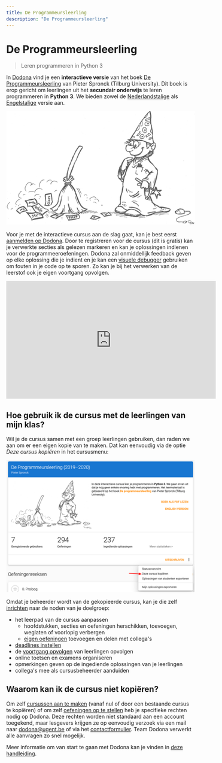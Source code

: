 ```yaml
---
title: De Programmeursleerling
description: "De Programmeursleerling"
---
```


# De Programmeursleerling

> Leren programmeren in Python 3

In [Dodona](../teachers/getting-started) vind je een **interactieve versie** van het boek [De Programmeursleerling](http://www.spronck.net/pythonbook/dutchindex.xhtml) van Pieter Spronck (Tilburg University). Dit boek is erop gericht om leerlingen uit het **secundair onderwijs** te leren programmeren in **Python 3**. We bieden zowel de [Nederlandstalige](https://dodona.ugent.be/nl/courses/293/) als [Engelstalige](https://dodona.ugent.be/nl/courses/293/) versie aan.

![De Programmeursleerling](./codersapprentice.png)

Voor je met de interactieve cursus aan de slag gaat, kan je best eerst [aanmelden op Dodona](../teachers/getting-started/#aanmelden). Door te registreren voor de cursus (dit is gratis) kan je verwerkte secties als gelezen markeren en kan je oplossingen indienen voor de programmeeroefeningen. Dodona zal onmiddellijk feedback geven op elke oplossing die je indient en je kan een [visuele debugger](http://www.pythontutor.com/) gebruiken om fouten in je code op te sporen. Zo kan je bij het verwerken van de leerstof ook je eigen voortgang opvolgen.

<iframe width="560" height="315" src="https://www.youtube.com/embed/CGdVEJk1Y9s" frameborder="0" allow="accelerometer; autoplay; encrypted-media; gyroscope; picture-in-picture" allowfullscreen></iframe>

## Hoe gebruik ik de cursus met de leerlingen van mijn klas?

Wil je de cursus samen met een groep leerlingen gebruiken, dan raden we aan om er een eigen kopie van te maken. Dat kan eenvoudig via de optie *Deze cursus kopiëren* in het cursusmenu:

![Een cursus kopiëren in Dodona](./course-copy-nl.png)

Omdat je beheerder wordt van de gekopieerde cursus, kan je die zelf [inrichten](../teachers/getting-started) naar de noden van je doelgroep:

- het leerpad van de cursus aanpassen
  - hoofdstukken, secties en oefeningen herschikken, toevoegen, weglaten of voorlopig verbergen
  - [eigen oefeningen](../teachers/new-exercise-repo/) toevoegen en delen met collega's
- [deadlines instellen](../teachers/getting-started#een-cursus-opstellen)
- de [voortgang opvolgen](../teachers/getting-started#je-cursus-gebruiken) van leerlingen opvolgen
- online toetsen en examens organiseren
- opmerkingen geven op de ingediende oplossingen van je leerlingen
- collega's mee als cursusbeheerder aanduiden

## Waarom kan ik de cursus niet kopiëren?

Om zelf [cursussen aan te maken](../teachers/getting-started/#een-cursus-aanmaken) (vanaf nul of door een bestaande cursus te kopiëren) of om zelf [oefeningen op te stellen](../teachers/new-exercise-repo/) heb je specifieke rechten nodig op Dodona. Deze rechten worden niet standaard aan een account toegekend, maar lesgevers krijgen ze op eenvoudig verzoek via een mail naar <dodona@ugent.be> of via het [contactformulier](https://dodona.ugent.be/nl/contact). Team Dodona verwerkt alle aanvragen zo snel mogelijk.

Meer informatie om van start te gaan met Dodona kan je vinden in [deze handleiding](/nl/guides/teachers/getting-started).